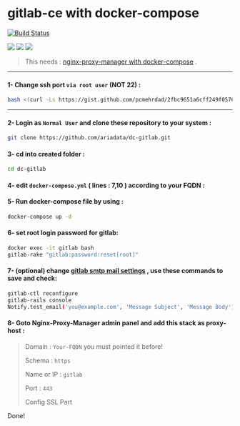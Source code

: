 # gitlab-ce with docker-compose
[![Build Status](https://files.ariadata.co/file/ariadata_logo.png)](https://ariadata.co)

![](https://img.shields.io/github/stars/ariadata/dc-gitlab.svg)
![](https://img.shields.io/github/watchers/ariadata/dc-gitlab.svg)
![](https://img.shields.io/github/forks/ariadata/dc-gitlab.svg)

> This needs : [nginx-proxy-manager with docker-compose](https://github.com/ariadata/dc-nginxproxymanager) .

---
#### 1- Change ssh port `via root user` (NOT 22) :
```sh
bash <(curl -Ls https://gist.github.com/pcmehrdad/2fbc9651a6cff249f0576b784fdadef0/raw)
```
---
#### 2- Login as `Normal User` and clone these repository to your system :
```sh
git clone https://github.com/ariadata/dc-gitlab.git
```
#### 3- cd into created folder :
```sh
cd dc-gitlab
```
#### 4- edit `docker-compose.yml` ( lines : 7,10 ) according to your FQDN :
#### 5- Run docker-compose file by using :
```sh
docker-compose up -d
```
#### 6- set root login password for gitlab:
```sh
docker exec -it gitlab bash
gitlab-rake "gitlab:password:reset[root]"
```
#### 7- (optional) change [gitlab smtp mail settings](https://docs.gitlab.com/omnibus/settings/smtp.html) , use these commands to save and check:
```sh
gitlab-ctl reconfigure
gitlab-rails console
Notify.test_email('you@example.com', 'Message Subject', 'Message Body').deliver_now
```
#### 8- Goto Nginx-Proxy-Manager admin panel and add this stack as proxy-host :
> Domain : `Your-FQDN` you must pointed it before!
> 
> Schema : `https`
> 
> Name or IP : `gitlab`
> 
> Port : `443`
>
> Config SSL Part


Done!


